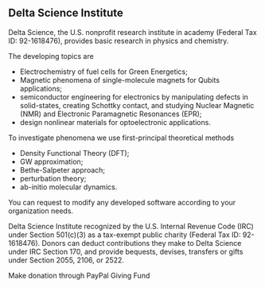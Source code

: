 ## Delta Science Institute


Delta Science, the U.S. nonprofit research institute in academy (Federal Tax ID: 92-1618476), provides basic research in physics and chemistry. 

The developing topics are 

-  Electrochemistry of fuel cells for Green Energetics;
-  Magnetic phenomena of single-molecule magnets for Qubits applications;
-  semiconductor engineering for electronics by manipulating defects in solid-states, creating Schottky contact, and studying Nuclear Magnetic (NMR) and Electronic Paramagnetic Resonances (EPR);
-  design nonlinear materials for optoelectronic applications. 

To investigate phenomena we use first-principal theoretical methods 

-  Density Functional Theory (DFT);
-  GW approximation; 
-  Bethe-Salpeter approach;
-  perturbation theory; 
-  ab-initio molecular dynamics.

You can request to modify any developed software according to your organization needs.

Delta Science Institute recognized by the U.S. Internal Revenue Code (IRC) under Section 501(c)(3) as a tax-exempt public charity (Federal Tax ID: 92-1618476). Donors can deduct contributions they make to Delta Science under IRC Section 170, and provide bequests, devises, transfers or gifts under Section 2055, 2106, or 2522.

Make donation through PayPal Giving Fund
